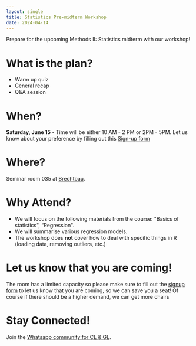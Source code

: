 ```yaml
---
layout: single
title: Statistics Pre-midterm Workshop
date: 2024-04-14
---
```


Prepare for the upcoming Methods II: Statistics midterm with our workshop!

# What is the plan?

- Warm up quiz
- General recap
- Q&A session

# When?

**Saturday, June 15** - Time will be either 10 AM - 2 PM or 2PM - 5PM. Let us know about your preference by filling out this [Sign-up form](https://forms.gle/qhB1UkWP34ZYierx8)

# Where?

Seminar room 035 at [Brechtbau](https://maps.app.goo.gl/x9EcpBGotYSKaViy8).

# Why Attend?

- We will focus on the following materials from the course: "Basics of statistics", “Regression".
- We will summarise various regression models.
- The workshop does **not** cover how to deal with specific things in R (loading data, removing outliers, etc.)

# Let us know that you are coming!

The room has a limited capacity so please make sure to fill out the [signup form](https://forms.gle/yZtGjP1eh8VyX84z8) to let us know that you are coming, so we can save you a seat! Of course if there should be a higher demand, we can get more chairs

# Stay Connected!

Join the [Whatsapp community for CL & GL](https://chat.whatsapp.com/BYuZ63pdNmG5tEo6td9ilP).
